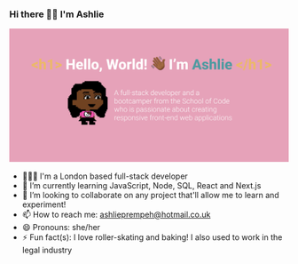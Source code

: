 ### Hi there 👋🏾 I'm Ashlie

![](banner/github-banner.jpg)

- 💁🏾‍♀️ I'm a London based full-stack developer
- 🌱 I’m currently learning JavaScript, Node, SQL, React and Next.js
- 👯 I’m looking to collaborate on any project that'll allow me to learn and experiment!
- 📫 How to reach me: ashlieprempeh@hotmail.co.uk
- 😄 Pronouns: she/her
- ⚡ Fun fact(s): I love roller-skating and baking! I also used to work in the legal industry

<!--
**ashliecodes/ashliecodes** is a ✨ _special_ ✨ repository because its `README.md` (this file) appears on your GitHub profile.

Here are some ideas to get you started:

- 🔭 I’m currently working on ...
- 🌱 I’m currently learning JavaScript, React and Next.js
- 👯 I’m looking to collaborate on ...
- 🤔 I’m looking for help with ...
- 💬 Ask me about ...
- 📫 How to reach me: ...
- 😄 Pronouns: She/her
- ⚡ Fun fact: I love roller-skating and baking!
-->
